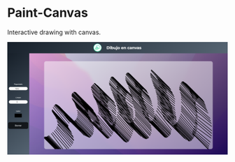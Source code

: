 # Paint-Canvas

Interactive drawing with canvas.


![Preview de proyecto](https://raw.githubusercontent.com/EddyBel/Paint-Canvas/main/info/preview.png)
